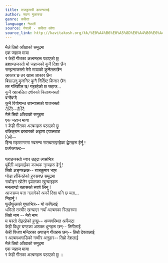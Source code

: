 ```yaml
---
title: राजकुमारी डायनालाई
author: श्रवण मुकारुङ
genre: कविता
language: नेपाली
source: नेपाली - कविता कोश
source_link: http://kavitakosh.org/kk/%E0%A4%B6%E0%A5%8D%E0%A4%B0%E0%A4%B5%E0%A4%A3_%E0%A4%AE%E0%A5%81%E0%A4%95%E0%A4%BE%E0%A4%B0%E0%A5%81%E0%A4%99
---
```


मैले तिम्रो आँखाको समुद्रमा  
एक जहाज माया  
र केही गीतका अल्बमहरू पठाएको छु  
ब्रह्माण्डजस्तो यो जहाजको कुनै दिशा छैन  
सम्झनाजस्तो मेरो मायाको कुनैलताछैन  
आकार छ तर खास आकार छैन  
बिसाउनु कुननिर कुनै निर्दिष्ट किनार छैन  
तर गतिशील छ/ गइरहेको छ जहाज...  
कुनै अप्रचलित दर्शनको किताबजस्तो  
बग्दैबग्दै  
कुनै वियोगान्त उपन्यासको पात्रजस्तो  
तैरिँदै--तैरिँदै  
मैले तिम्रो आँखाको समुद्रमा  
एक जहाज माया  
र केही गीतका अल्बमहरू पठाएको छु  
बकिङ्घम दरबारको अदृश्य झ्यालबाट  
तिमी--  
हिन्द महासागरमा स्वतन्त्र सलबलाइरहेका ह्वेलहरू हेर्नू !  
प्रत्येकपल्ट--  
   
पहाडजस्तो ज्वार उठ्दा त्यसभित्र  
पूर्वेली आइमाईका कत्थक नृत्यहरू हेर्नू !  
तिम्रो अङ्गरक्षक-- राजकुमार भएर  
घोडा हाँकिरहेको हुनसक्छ समुद्रमा  
सर्वाङ्ग खोलेर झ्यालका खुम्चाइहरू  
मनलाग्दो बतासको स्पर्श लिनू !  
आजसम्म पत्ता नलागेको अर्को दिशा पनि छ यता...  
निहार्नू !  
फूलैफूलको गुफाभित्र-- यो कविलाई  
धमिलो तस्वीर खन्याएर नयाँ अल्बमका रिलहरूमा  
तिम्रो नाम -- मेरो नाम  
म यस्तो रोइरहेको हुन्छु-- अव्यवस्थित अर्केस्टा  
केही विधुर घण्टका अशक्त धुनहरू छन्-- तिमीलाई  
केही विधवा मन्दिरका अपाङ्ग गीतहरू छन्-- तिम्रो देवतालाई  
र अल्बमअगाडिको गम्भीर अनुहार-- तिम्रो देशलाई  
मैले तिम्रो आँखाको समुद्रमा  
एक जहाज माया  
र केही गीतका अल्बमहरू पठाएको छु ।
